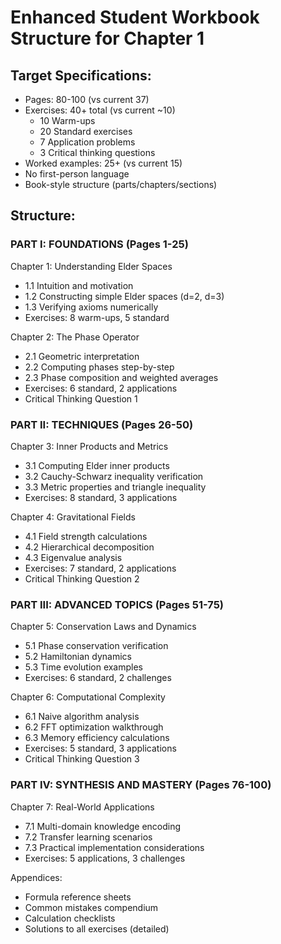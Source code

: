# Enhanced Student Workbook Structure for Chapter 1

## Target Specifications:
- Pages: 80-100 (vs current 37)
- Exercises: 40+ total (vs current ~10)
  * 10 Warm-ups
  * 20 Standard exercises  
  * 7 Application problems
  * 3 Critical thinking questions
- Worked examples: 25+ (vs current 15)
- No first-person language
- Book-style structure (parts/chapters/sections)

## Structure:

### PART I: FOUNDATIONS (Pages 1-25)
Chapter 1: Understanding Elder Spaces
  - 1.1 Intuition and motivation
  - 1.2 Constructing simple Elder spaces (d=2, d=3)
  - 1.3 Verifying axioms numerically
  - Exercises: 8 warm-ups, 5 standard

Chapter 2: The Phase Operator  
  - 2.1 Geometric interpretation
  - 2.2 Computing phases step-by-step
  - 2.3 Phase composition and weighted averages
  - Exercises: 6 standard, 2 applications
  - Critical Thinking Question 1

### PART II: TECHNIQUES (Pages 26-50)
Chapter 3: Inner Products and Metrics
  - 3.1 Computing Elder inner products
  - 3.2 Cauchy-Schwarz inequality verification
  - 3.3 Metric properties and triangle inequality
  - Exercises: 8 standard, 3 applications

Chapter 4: Gravitational Fields
  - 4.1 Field strength calculations
  - 4.2 Hierarchical decomposition
  - 4.3 Eigenvalue analysis
  - Exercises: 7 standard, 2 applications
  - Critical Thinking Question 2

### PART III: ADVANCED TOPICS (Pages 51-75)
Chapter 5: Conservation Laws and Dynamics
  - 5.1 Phase conservation verification
  - 5.2 Hamiltonian dynamics
  - 5.3 Time evolution examples
  - Exercises: 6 standard, 2 challenges

Chapter 6: Computational Complexity
  - 6.1 Naive algorithm analysis
  - 6.2 FFT optimization walkthrough
  - 6.3 Memory efficiency calculations
  - Exercises: 5 standard, 3 applications
  - Critical Thinking Question 3

### PART IV: SYNTHESIS AND MASTERY (Pages 76-100)
Chapter 7: Real-World Applications
  - 7.1 Multi-domain knowledge encoding
  - 7.2 Transfer learning scenarios
  - 7.3 Practical implementation considerations
  - Exercises: 5 applications, 3 challenges

Appendices:
  - Formula reference sheets
  - Common mistakes compendium  
  - Calculation checklists
  - Solutions to all exercises (detailed)

